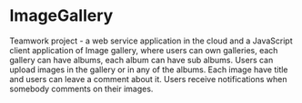 ImageGallery
============

Teamwork project - a web service application in the cloud and a JavaScript client application of Image gallery, where users can own galleries, each gallery can have albums, each album can have sub albums. Users can upload images in the gallery or in any of the albums. Each image have title and users can leave a comment about it. Users receive notifications when somebody comments on their images.

